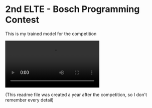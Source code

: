 # 2nd ELTE - Bosch Programming Contest
This is my trained model for the competition


![](https://i.imgur.com/CwWPply.mp4)



(This readme file was created a year after the competition, so I don't remember every detail)
